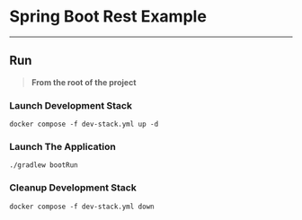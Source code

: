 # Spring Boot Rest Example

---

## Run

> **From the root of the project**

### Launch Development Stack

```shell
docker compose -f dev-stack.yml up -d
```

### Launch The Application

```shell
./gradlew bootRun
```

### Cleanup Development Stack

```shell
docker compose -f dev-stack.yml down
```
